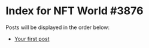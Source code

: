 # Index for NFT World #3876
Posts will be displayed in the order below:

- [Your first post](./001-first.md)

